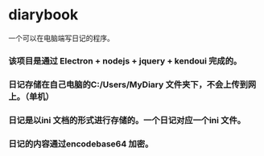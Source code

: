 # diarybook
一个可以在电脑端写日记的程序。

### 该项目是通过 Electron + nodejs + jquery + kendoui 完成的。
### 日记存储在自己电脑的C:/Users/MyDiary 文件夹下，不会上传到网上。（单机）
### 日记是以ini 文档的形式进行存储的。一个日记对应一个ini 文件。
### 日记的内容通过encodebase64 加密。
